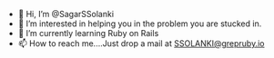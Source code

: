 - 👋 Hi, I’m @SagarSSolanki
- 👀 I’m interested in helping you in the problem you are stucked in.
- 🌱 I’m currently learning Ruby on Rails
- 📫 How to reach me....Just drop a mail at SSOLANKI@grepruby.io

<!---
SagarSSolanki/SagarSSolanki is a ✨ special ✨ repository because its `README.md` (this file) appears on your GitHub profile.
You can click the Preview link to take a look at your changes.
--->
